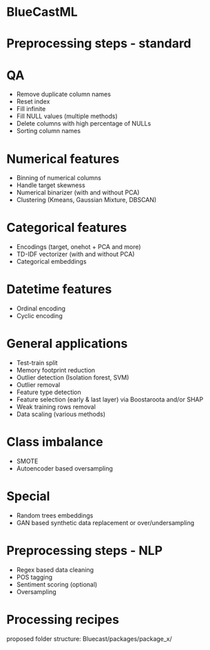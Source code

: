 # BlueCastML

# Preprocessing steps - standard
 # QA
   * Remove duplicate column names
   * Reset index
   * Fill infinite
   * Fill NULL values (multiple methods)
   * Delete columns with high percentage of NULLs
   * Sorting column names
 # Numerical features
   * Binning of numerical columns
   * Handle target skewness
   * Numerical binarizer (with and without PCA)
   * Clustering (Kmeans, Gaussian Mixture, DBSCAN)
 # Categorical features
   * Encodings (target, onehot + PCA and more)
   * TD-IDF vectorizer (with and without PCA)
   * Categorical embeddings
 # Datetime features
   * Ordinal encoding
   * Cyclic encoding
 # General applications
   * Test-train split
   * Memory footprint reduction
   * Outlier detection (Isolation forest, SVM)
   * Outlier removal
   * Feature type detection
   * Feature selection (early & last layer) via Boostaroota and/or SHAP
   * Weak training rows removal
   * Data scaling (various methods)
 # Class imbalance
   * SMOTE
   * Autoencoder based oversampling
 # Special
   * Random trees embeddings
   * GAN based synthetic data replacement or over/undersampling
   

# Preprocessing steps - NLP
 * Regex based data cleaning
 * POS tagging
 * Sentiment scoring (optional)
 * Oversampling

# Processing recipes

proposed folder structure:
Bluecast/packages/package_x/